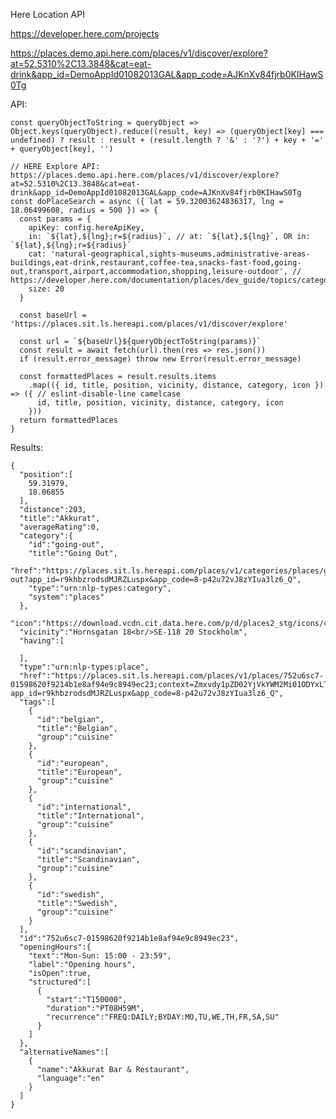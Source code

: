 Here Location API

https://developer.here.com/projects

https://places.demo.api.here.com/places/v1/discover/explore?at=52.5310%2C13.3848&cat=eat-drink&app_id=DemoAppId01082013GAL&app_code=AJKnXv84fjrb0KIHawS0Tg

API:

    const queryObjectToString = queryObject => Object.keys(queryObject).reduce((result, key) => (queryObject[key] === undefined) ? result : result + (result.length ? '&' : '?') + key + '=' + queryObject[key], '')

    // HERE Explore API: https://places.demo.api.here.com/places/v1/discover/explore?at=52.5310%2C13.3848&cat=eat-drink&app_id=DemoAppId01082013GAL&app_code=AJKnXv84fjrb0KIHawS0Tg
    const doPlaceSearch = async ({ lat = 59.32003624836317, lng = 18.06499608, radius = 500 }) => {
      const params = {
        apiKey: config.hereApiKey,
        in: `${lat},${lng};r=${radius}`, // at: `${lat},${lng}`, OR in: `${lat},${lng};r=${radius}`
        cat: 'natural-geographical,sights-museums,administrative-areas-buildings,eat-drink,restaurant,coffee-tea,snacks-fast-food,going-out,transport,airport,accommodation,shopping,leisure-outdoor', // https://developer.here.com/documentation/places/dev_guide/topics/categories.html
        size: 20
      }

      const baseUrl = 'https://places.sit.ls.hereapi.com/places/v1/discover/explore'

      const url = `${baseUrl}${queryObjectToString(params)}`
      const result = await fetch(url).then(res => res.json())
      if (result.error_message) throw new Error(result.error_message)

      const formattedPlaces = result.results.items
        .map(({ id, title, position, vicinity, distance, category, icon }) => ({ // eslint-disable-line camelcase
          id, title, position, vicinity, distance, category, icon
        }))
      return formattedPlaces
    }


Results:

    {
      "position":[
        59.31979,
        18.06855
      ],
      "distance":203,
      "title":"Akkurat",
      "averageRating":0,
      "category":{
        "id":"going-out",
        "title":"Going Out",
        "href":"https://places.sit.ls.hereapi.com/places/v1/categories/places/going-out?app_id=r9khbzrodsdMJRZLuspx&app_code=8-p42u72vJ8zYIua3lz6_Q",
        "type":"urn:nlp-types:category",
        "system":"places"
      },
      "icon":"https://download.vcdn.cit.data.here.com/p/d/places2_stg/icons/categories/05.icon",
      "vicinity":"Hornsgatan 18<br/>SE-118 20 Stockholm",
      "having":[
        
      ],
      "type":"urn:nlp-types:place",
      "href":"https://places.sit.ls.hereapi.com/places/v1/places/752u6sc7-01598620f9214b1e8af94e9c8949ec23;context=Zmxvdy1pZD02YjVkYWM2Mi01ODYxLTU3MWMtYWYxOS1mZThmZWVjOWI3ODVfMTYwNTI4NzQ1OTgwM18wXzM4NDgmcmFuaz0w?app_id=r9khbzrodsdMJRZLuspx&app_code=8-p42u72vJ8zYIua3lz6_Q",
      "tags":[
        {
          "id":"belgian",
          "title":"Belgian",
          "group":"cuisine"
        },
        {
          "id":"european",
          "title":"European",
          "group":"cuisine"
        },
        {
          "id":"international",
          "title":"International",
          "group":"cuisine"
        },
        {
          "id":"scandinavian",
          "title":"Scandinavian",
          "group":"cuisine"
        },
        {
          "id":"swedish",
          "title":"Swedish",
          "group":"cuisine"
        }
      ],
      "id":"752u6sc7-01598620f9214b1e8af94e9c8949ec23",
      "openingHours":{
        "text":"Mon-Sun: 15:00 - 23:59",
        "label":"Opening hours",
        "isOpen":true,
        "structured":[
          {
            "start":"T150000",
            "duration":"PT08H59M",
            "recurrence":"FREQ:DAILY;BYDAY:MO,TU,WE,TH,FR,SA,SU"
          }
        ]
      },
      "alternativeNames":[
        {
          "name":"Akkurat Bar & Restaurant",
          "language":"en"
        }
      ]
    }